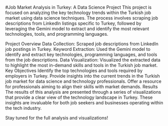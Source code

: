 #Job Market Analysis in Turkey: A Data Science Project
This project is focused on analyzing the key technology trends within the Turkish job market using data science techniques. The process involves scraping job descriptions from LinkedIn listings specific to Turkey, followed by leveraging the Gemini model to extract and identify the most relevant technologies, tools, and programming languages.

Project Overview
Data Collection: Scraped job descriptions from LinkedIn job postings in Turkey.
Keyword Extraction: Used the Gemini model to identify and extract key technologies, programming languages, and tools from the job descriptions.
Data Visualization: Visualized the extracted data to highlight the most in-demand skills and tools in the Turkish job market.
Key Objectives
Identify the top technologies and tools required by employers in Turkey.
Provide insights into the current trends in the Turkish job market for data science and technology professionals.
Offer a resource for professionals aiming to align their skills with market demands.
Results
The results of this analysis are presented through a series of visualizations that provide a clear view of the technology landscape in Turkey. These insights are invaluable for both job seekers and businesses operating within the tech industry.

Stay tuned for the full analysis and visualizations!
